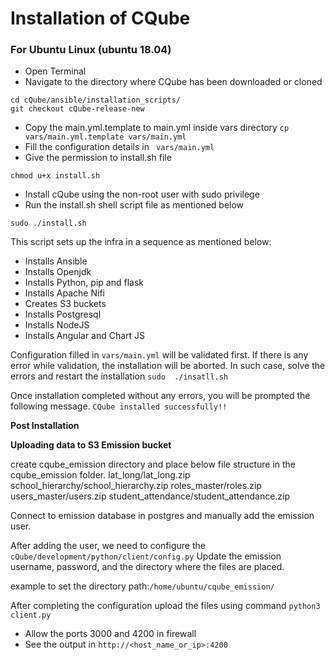 <h1>Installation of CQube</h1>
<h3>For Ubuntu Linux (ubuntu 18.04)</h3>

- Open Terminal
- Navigate to the directory where CQube has been downloaded or cloned 
```
cd cQube/ansible/installation_scripts/
git checkout cQube-release-new
```
- Copy the main.yml.template to main.yml inside vars directory
`cp vars/main.yml.template vars/main.yml`
- Fill the configuration details in ` vars/main.yml`
- Give the permission to install.sh file
```
chmod u+x install.sh
```
- Install cQube using the non-root user with sudo privilege
- Run the install.sh shell script file as mentioned below
```
sudo ./install.sh
```
This script sets up the infra in a sequence as mentioned below:
  - Installs Ansible
  - Installs Openjdk
  - Installs Python, pip and flask
  - Installs Apache Nifi
  - Creates S3 buckets
  - Installs Postgresql
  - Installs NodeJS
  - Installs Angular and Chart JS

Configuration filled in `vars/main.yml` will be validated first. If there is any error while validation, the installation will be aborted. In such case, solve the errors and restart the installation `sudo  ./insatll.sh`

Once installation completed without any errors, you will be prompted the following message. 
```CQube installed successfully!!``` 


<b>Post Installation </b>

<b>Uploading data to S3 Emission bucket</b>

create cqube_emission directory and place below file structure in the cqube_emission folder.
  lat_long/lat_long.zip
  school_hierarchy/school_hierarchy.zip
  roles_master/roles.zip
  users_master/users.zip
  student_attendance/student_attendance.zip

Connect to emission database in postgres and manually add the emission user.

After adding the user, we need to configure the `cQube/development/python/client/config.py`
Update the emission username, password, and the directory where the files are placed.

example to set the directory path:`/home/ubuntu/cqube_emission/`

After completing the configuration upload the files using command `python3 client.py`

- Allow the ports 3000 and 4200 in firewall
- See the output in ```http://<host_name_or_ip>:4200```
